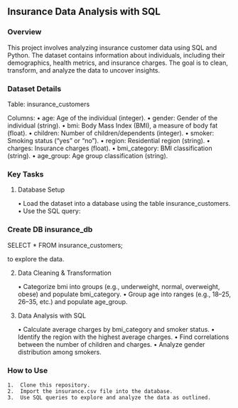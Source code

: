 ## Insurance Data Analysis with SQL

### Overview

This project involves analyzing insurance customer data using SQL and Python. The dataset contains information about individuals, including their demographics, health metrics, and insurance charges. The goal is to clean, transform, and analyze the data to uncover insights.

### Dataset Details

Table: insurance_customers

Columns:
	•	age: Age of the individual (integer).
	•	gender: Gender of the individual (string).
	•	bmi: Body Mass Index (BMI), a measure of body fat (float).
	•	children: Number of children/dependents (integer).
	•	smoker: Smoking status (“yes” or “no”).
	•	region: Residential region (string).
	•	charges: Insurance charges (float).
	•	bmi_category: BMI classification (string).
	•	age_group: Age group classification (string).

### Key Tasks

1. Database Setup

	•	Load the dataset into a database using the table insurance_customers.
	•	Use the SQL query:

### Create DB insurance_db

SELECT * FROM insurance_customers;

to explore the data.

2. Data Cleaning & Transformation

	•	Categorize bmi into groups (e.g., underweight, normal, overweight, obese) and populate bmi_category.
	•	Group age into ranges (e.g., 18–25, 26–35, etc.) and populate age_group.

3. Data Analysis with SQL

	•	Calculate average charges by bmi_category and smoker status.
	•	Identify the region with the highest average charges.
	•	Find correlations between the number of children and charges.
	•	Analyze gender distribution among smokers.

### How to Use

	1.	Clone this repository.
	2.	Import the insurance.csv file into the database.
	3.	Use SQL queries to explore and analyze the data as outlined.
